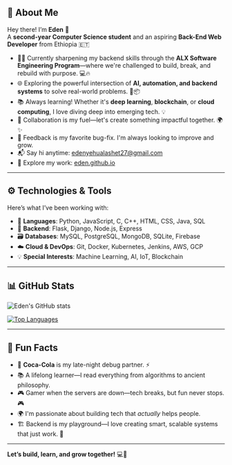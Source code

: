
## 🚀 About Me

Hey there! I’m **Eden** 👋  
A **second-year Computer Science student** and an aspiring **Back-End Web Developer** from Ethiopia 🇪🇹  

- 👨‍💻 Currently sharpening my backend skills through the **ALX Software Engineering Program**—where we're challenged to build, break, and rebuild with purpose. 💻🔥  
- 🌐 Exploring the powerful intersection of **AI, automation, and backend systems** to solve real-world problems. 🤖📦  
- 📚 Always learning! Whether it's **deep learning**, **blockchain**, or **cloud computing**, I love diving deep into emerging tech. 💡  
- 🤝 Collaboration is my fuel—let's create something impactful together. 🌍✨  
- 💬 Feedback is my favorite bug-fix. I'm always looking to improve and grow.  
- 📬 Say hi anytime: [edenyehualashet27@gmail.com](mailto:edenyehualashet27@gmail.com)  
- 🌟 Explore my work: [eden.github.io](https://eden.github.io) 

---

## ⚙️ Technologies & Tools

Here’s what I’ve been working with:

- 🔧 **Languages**: Python, JavaScript, C, C++, HTML, CSS, Java, SQL  
- 🧱 **Backend**: Flask, Django, Node.js, Express  
- 🗃️ **Databases**: MySQL, PostgreSQL, MongoDB, SQLite, Firebase  
- ☁️ **Cloud & DevOps**: Git, Docker, Kubernetes, Jenkins, AWS, GCP  
- 💡 **Special Interests**: Machine Learning, AI, IoT, Blockchain  

---

## 📊 GitHub Stats

![Eden's GitHub stats](https://github-readme-stats.vercel.app/api?username=YourGitHubUsername&show_icons=true&hide_title=true&count_private=true&hide=prs&theme=tokyonight)

[![Top Languages](https://github-readme-stats.vercel.app/api/top-langs/?username=YourGitHubUsername&layout=compact&theme=tokyonight)](https://github.com/YourGitHubUsername)

---

## 🌟 Fun Facts

- 🥤 **Coca-Cola** is my late-night debug partner. ⚡  
- 📚 A lifelong learner—I read everything from algorithms to ancient philosophy.  
- 🎮 Gamer when the servers are down—tech breaks, but fun never stops. 🎮  
- 🌍 I'm passionate about building tech that *actually* helps people.  
- 🏗️ Backend is my playground—I love creating smart, scalable systems that just work. 🧱

---

**Let’s build, learn, and grow together!** 💻🚀
